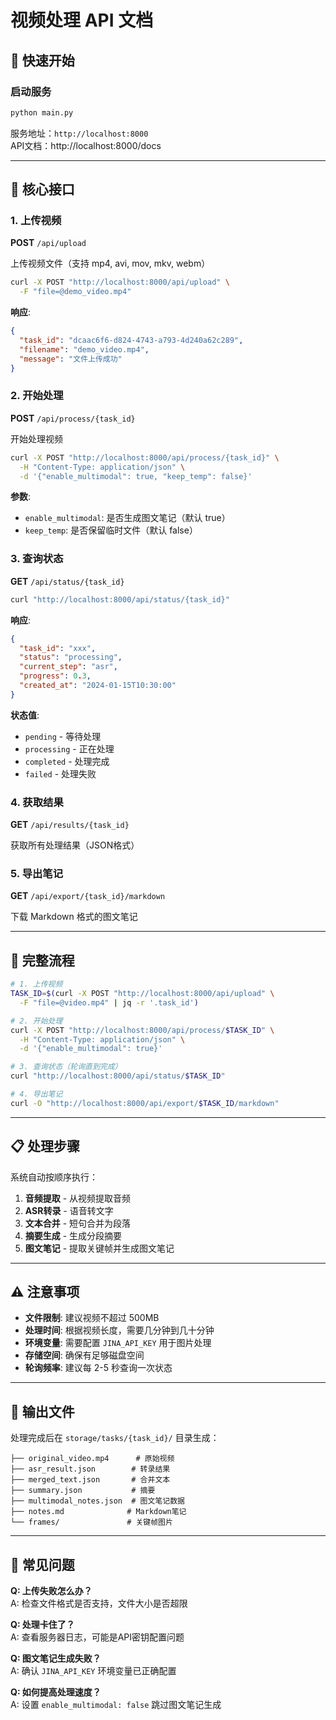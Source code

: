# 视频处理 API 文档

## 🚀 快速开始

### 启动服务
```bash
python main.py
```
服务地址：`http://localhost:8000`  
API文档：http://localhost:8000/docs

---

## 📡 核心接口

### 1. 上传视频
**POST** `/api/upload`

上传视频文件（支持 mp4, avi, mov, mkv, webm）

```bash
curl -X POST "http://localhost:8000/api/upload" \
  -F "file=@demo_video.mp4"
```

**响应**:
```json
{
  "task_id": "dcaac6f6-d824-4743-a793-4d240a62c289",
  "filename": "demo_video.mp4",
  "message": "文件上传成功"
}
```

### 2. 开始处理
**POST** `/api/process/{task_id}`

开始处理视频

```bash
curl -X POST "http://localhost:8000/api/process/{task_id}" \
  -H "Content-Type: application/json" \
  -d '{"enable_multimodal": true, "keep_temp": false}'
```

**参数**:
- `enable_multimodal`: 是否生成图文笔记（默认 true）
- `keep_temp`: 是否保留临时文件（默认 false）

### 3. 查询状态
**GET** `/api/status/{task_id}`

```bash
curl "http://localhost:8000/api/status/{task_id}"
```

**响应**:
```json
{
  "task_id": "xxx",
  "status": "processing",
  "current_step": "asr",
  "progress": 0.3,
  "created_at": "2024-01-15T10:30:00"
}
```

**状态值**:
- `pending` - 等待处理
- `processing` - 正在处理  
- `completed` - 处理完成
- `failed` - 处理失败

### 4. 获取结果
**GET** `/api/results/{task_id}`

获取所有处理结果（JSON格式）

### 5. 导出笔记
**GET** `/api/export/{task_id}/markdown`

下载 Markdown 格式的图文笔记

---

## 🔄 完整流程

```bash
# 1. 上传视频
TASK_ID=$(curl -X POST "http://localhost:8000/api/upload" \
  -F "file=@video.mp4" | jq -r '.task_id')

# 2. 开始处理
curl -X POST "http://localhost:8000/api/process/$TASK_ID" \
  -H "Content-Type: application/json" \
  -d '{"enable_multimodal": true}'

# 3. 查询状态（轮询直到完成）
curl "http://localhost:8000/api/status/$TASK_ID"

# 4. 导出笔记
curl -O "http://localhost:8000/api/export/$TASK_ID/markdown"
```

---

## 📋 处理步骤

系统自动按顺序执行：

1. **音频提取** - 从视频提取音频
2. **ASR转录** - 语音转文字
3. **文本合并** - 短句合并为段落
4. **摘要生成** - 生成分段摘要
5. **图文笔记** - 提取关键帧并生成图文笔记

---

## ⚠️ 注意事项

- **文件限制**: 建议视频不超过 500MB
- **处理时间**: 根据视频长度，需要几分钟到几十分钟
- **环境变量**: 需要配置 `JINA_API_KEY` 用于图片处理
- **存储空间**: 确保有足够磁盘空间
- **轮询频率**: 建议每 2-5 秒查询一次状态

---

## 📁 输出文件

处理完成后在 `storage/tasks/{task_id}/` 目录生成：

```
├── original_video.mp4      # 原始视频
├── asr_result.json        # 转录结果
├── merged_text.json       # 合并文本
├── summary.json           # 摘要
├── multimodal_notes.json  # 图文笔记数据
├── notes.md              # Markdown笔记
└── frames/               # 关键帧图片
```

---

## 🐛 常见问题

**Q: 上传失败怎么办？**  
A: 检查文件格式是否支持，文件大小是否超限

**Q: 处理卡住了？**  
A: 查看服务器日志，可能是API密钥配置问题

**Q: 图文笔记生成失败？**  
A: 确认 `JINA_API_KEY` 环境变量已正确配置

**Q: 如何提高处理速度？**  
A: 设置 `enable_multimodal: false` 跳过图文笔记生成
